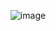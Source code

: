 <div align = "center">
  
![image](https://github.com/Sisir2311/CodeWithMe/assets/74948767/a17f12a1-1b72-4364-bbbb-109c214e0685)
 
</div>
